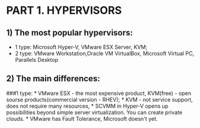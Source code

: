 #                                                                  PART 1. HYPERVISORS

## 1) The most popular hypervisors: 
   * 1 type: Microsoft Hyper-V, VMware ESX Server, KVM;
   * 2 type: VMware Workstation,Oracle VM VirtualBox, Microsoft Virtual PC, Parallels Desktop
## 2) The main differences:
###1 type:
     * VMware ESX  - the most expensive product, KVM(free) - open sourse products(commercial version - RHEV);
     * KVM - not service support, does not require many resources, 
     * SCVMM in Hyper-V opens up possibilities beyond simple server virtualization. You can create private clouds. 
     * VMware has Fault Tolerance, Microsoft doesn't yet.
